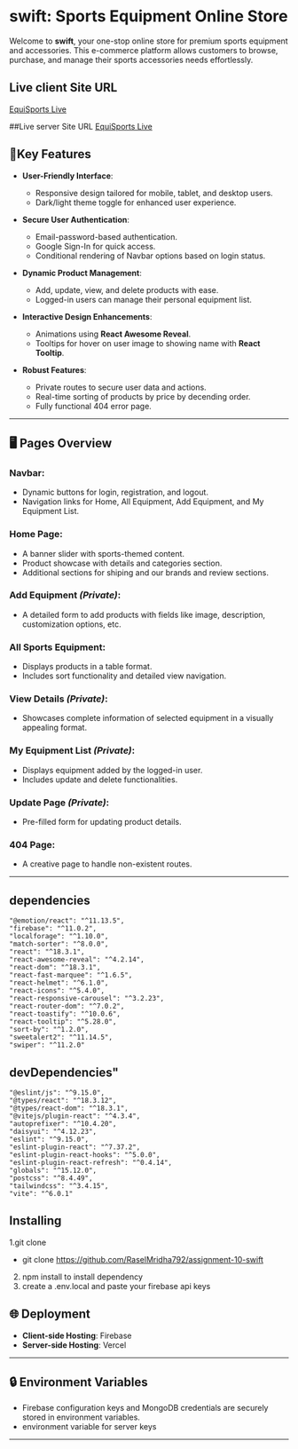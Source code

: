 # swift: Sports Equipment Online Store  

Welcome to **swift**, your one-stop online store for premium sports equipment and accessories. This e-commerce platform allows customers to browse, purchase, and manage their sports accessories needs effortlessly.  

## Live client Site URL 
[EquiSports Live](https://sports-auth-a50fc.web.app/)

##Live server Site URL
[EquiSports Live](https://a-sports-equipment-store-server.vercel.app/)


## 🚀Key Features  

- **User-Friendly Interface**:  
  - Responsive design tailored for mobile, tablet, and desktop users.  
  - Dark/light theme toggle for enhanced user experience.  

- **Secure User Authentication**:  
  - Email-password-based authentication.  
  - Google Sign-In for quick access.  
  - Conditional rendering of Navbar options based on login status.  

- **Dynamic Product Management**:  
  - Add, update, view, and delete products with ease.  
  - Logged-in users can manage their personal equipment list.  

- **Interactive Design Enhancements**:  
  - Animations using **React Awesome Reveal**.  
  - Tooltips for hover on user image to showing name with **React Tooltip**.  

- **Robust Features**:  
  - Private routes to secure user data and actions.  
  - Real-time sorting of products by price by decending order.  
  - Fully functional 404 error page.  

---

## 🖥️ Pages Overview  

### **Navbar**:  
- Dynamic buttons for login, registration, and logout.  
- Navigation links for Home, All Equipment, Add Equipment, and My Equipment List.  

### **Home Page**:  
- A banner slider with sports-themed content.  
- Product showcase with details and categories section.  
- Additional sections for shiping and our brands and review sections.  

### **Add Equipment** *(Private)*:  
- A detailed form to add products with fields like image, description, customization options, etc.  

### **All Sports Equipment**:  
- Displays products in a table format.  
- Includes sort functionality and detailed view navigation.  

### **View Details** *(Private)*:  
- Showcases complete information of selected equipment in a visually appealing format.  

### **My Equipment List** *(Private)*:  
- Displays equipment added by the logged-in user.  
- Includes update and delete functionalities.  

### **Update Page** *(Private)*:  
- Pre-filled form for updating product details.  

### **404 Page**:  
- A creative page to handle non-existent routes.  

---

##  dependencies

    "@emotion/react": "^11.13.5",
    "firebase": "^11.0.2",
    "localforage": "^1.10.0",
    "match-sorter": "^8.0.0",
    "react": "^18.3.1",
    "react-awesome-reveal": "^4.2.14",
    "react-dom": "^18.3.1",
    "react-fast-marquee": "^1.6.5",
    "react-helmet": "^6.1.0",
    "react-icons": "^5.4.0",
    "react-responsive-carousel": "^3.2.23",
    "react-router-dom": "^7.0.2",
    "react-toastify": "^10.0.6",
    "react-tooltip": "^5.28.0",
    "sort-by": "^1.2.0",
    "sweetalert2": "^11.14.5",
    "swiper": "^11.2.0"

## devDependencies"
    "@eslint/js": "^9.15.0",
    "@types/react": "^18.3.12",
    "@types/react-dom": "^18.3.1",
    "@vitejs/plugin-react": "^4.3.4",
    "autoprefixer": "^10.4.20",
    "daisyui": "^4.12.23",
    "eslint": "^9.15.0",
    "eslint-plugin-react": "^7.37.2",
    "eslint-plugin-react-hooks": "^5.0.0",
    "eslint-plugin-react-refresh": "^0.4.14",
    "globals": "^15.12.0",
    "postcss": "^8.4.49",
    "tailwindcss": "^3.4.15",
    "vite": "^6.0.1"


## Installing
1.git clone 

- git clone https://github.com/RaselMridha792/assignment-10-swift
  
2. npm install to install dependency
3. create a .env.local and paste your firebase api keys

## 🌐 Deployment  

- **Client-side Hosting**: Firebase 
- **Server-side Hosting**: Vercel  

---

## 🔒 Environment Variables  

- Firebase configuration keys and MongoDB credentials are securely stored in environment variables.
- environment variable for server keys

---

